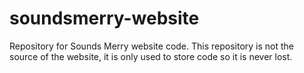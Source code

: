 # soundsmerry-website
Repository for Sounds Merry website code. This repository is not the source of the website, it is only used to store code so it is never lost.
